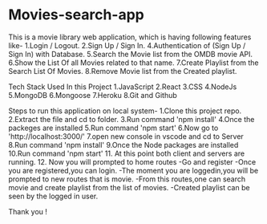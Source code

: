 # Movies-search-app
This is a movie library web application, which is having following features like-
1.Login / Logout.
2.Sign Up / Sign In.
4.Authentication of (Sign Up / Sign In) with Database.
5.Search the Movie list from the OMDB movie API.
6.Show the List Of all Movies related to that name.
7.Create Playlist from the Search List Of Movies.
8.Remove Movie list from the Created playlist.

Tech Stack Used In this Project
1.JavaScript
2.React
3.CSS
4.NodeJs
5.MongoDB
6.Mongoose
7.Heroku
8.Git and Github

Steps to run this application on local system-
1.Clone this project repo.
2.Extract the file and cd to folder.
3.Run command 'npm install'
4.Once the packeges are installed
5.Run command 'npm start'
6.Now go to 'http://localhost:3000/'
7.open new console in vscode and cd to Server
8.Run command 'npm install'
9.Once the Node packages are installed
10.Run command 'npm start'
11. At this point both client and servers are running.
12. Now you will prompted to home routes
-Go and register
-Once you are registered,you can login.
-The moment you are loggedin,you will be prompted to new routes that is movie.
-From this routes,one can search movie and create playlist from the list of movies.
-Created playlist can be seen by the logged in user.

Thank you !
